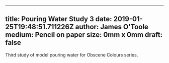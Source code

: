 
---
title: Pouring Water Study 3
date: 2019-01-25T19:48:51.711226Z
author: James O'Toole
medium: Pencil on paper
size: 0mm x 0mm
draft: false
---

Third study of model pouring water for Obscene Colours series.
